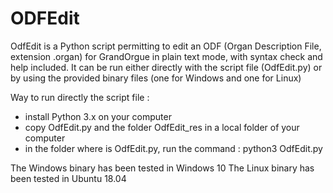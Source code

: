 # ODFEdit
OdfEdit is a Python script permitting to edit an ODF (Organ Description File, extension .organ) for GrandOrgue in plain text mode, with syntax check and help included.
It can be run either directly with the script file (OdfEdit.py) or by using the provided binary files (one for Windows and one for Linux)

Way to run directly the script file :
- install Python 3.x on your computer
- copy OdfEdit.py and the folder OdfEdit_res in a local folder of your computer
- in the folder where is OdfEdit.py, run the command : python3 OdfEdit.py

The Windows binary has been tested in Windows 10
The Linux binary has been tested in Ubuntu 18.04
